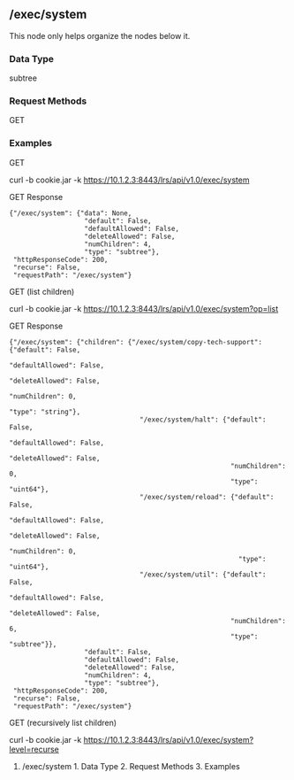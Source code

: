 ## /exec/system

This node only helps organize the nodes below it.

### Data Type

subtree

### Request Methods

GET

### Examples

GET

curl -b cookie.jar -k https://10.1.2.3:8443/lrs/api/v1.0/exec/system

GET Response

    
    
    {"/exec/system": {"data": None,
                       "default": False,
                       "defaultAllowed": False,
                       "deleteAllowed": False,
                       "numChildren": 4,
                       "type": "subtree"},
     "httpResponseCode": 200,
     "recurse": False,
     "requestPath": "/exec/system"}
    

GET (list children)

curl -b cookie.jar -k https://10.1.2.3:8443/lrs/api/v1.0/exec/system?op=list

GET Response

    
    
    {"/exec/system": {"children": {"/exec/system/copy-tech-support": {"default": False,
                                                                         "defaultAllowed": False,
                                                                         "deleteAllowed": False,
                                                                         "numChildren": 0,
                                                                         "type": "string"},
                                     "/exec/system/halt": {"default": False,
                                                            "defaultAllowed": False,
                                                            "deleteAllowed": False,
                                                            "numChildren": 0,
                                                            "type": "uint64"},
                                     "/exec/system/reload": {"default": False,
                                                              "defaultAllowed": False,
                                                              "deleteAllowed": False,
                                                              "numChildren": 0,
                                                              "type": "uint64"},
                                     "/exec/system/util": {"default": False,
                                                            "defaultAllowed": False,
                                                            "deleteAllowed": False,
                                                            "numChildren": 6,
                                                            "type": "subtree"}},
                       "default": False,
                       "defaultAllowed": False,
                       "deleteAllowed": False,
                       "numChildren": 4,
                       "type": "subtree"},
     "httpResponseCode": 200,
     "recurse": False,
     "requestPath": "/exec/system"}
    

GET (recursively list children)

curl -b cookie.jar -k
https://10.1.2.3:8443/lrs/api/v1.0/exec/system?level=recurse

  1. /exec/system
    1. Data Type
    2. Request Methods
    3. Examples

